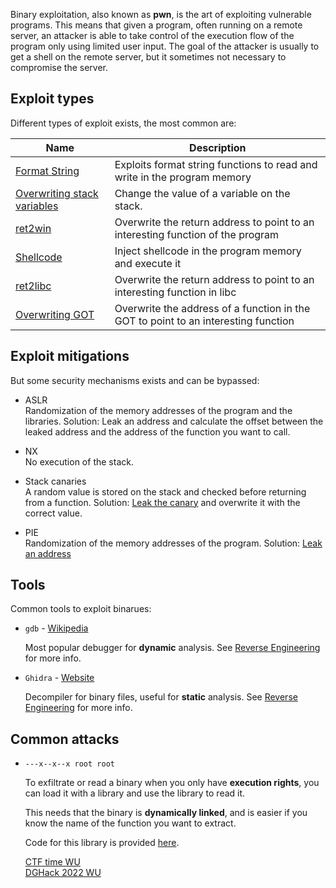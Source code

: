 Binary exploitation, also known as **pwn**, is the art of exploiting vulnerable programs. This means that given a program, often running on a remote server, an attacker is able to take control of the execution flow of the program only using limited user input. The goal of the attacker is usually to get a shell on the remote server, but it sometimes not necessary to compromise the server.

## Exploit types

Different types of exploit exists, the most common are:

| Name | Description |
| ---- | ----------- |
| [Format String](../Tools/ELF/6-format_string_vulns/) | Exploits format string functions to read and write in the program memory |
| [Overwriting stack variables](../Tools/ELF/1-overwriting_stack_variables/) | Change the value of a variable on the stack. |
| [ret2win](../Tools/ELF/3-ret2win_with_params/) | Overwrite the return address to point to an interesting function of the program |
| [Shellcode](../Tools/ELF/4-injecting_custom_shellcode/) | Inject shellcode in the program memory and execute it |
| [ret2libc](../Tools/ELF/5-return_to_libc/) | Overwrite the return address to point to an interesting function in libc |
| [Overwriting GOT](../Tools/ELF/8-overwriting_got/) | Overwrite the address of a function in the GOT to point to an interesting function |


## Exploit mitigations

But some security mechanisms exists and can be bypassed:

- ASLR<br>
    Randomization of the memory addresses of the program and the libraries.
    Solution: Leak an address and calculate the offset between the leaked address and the address of the function you want to call.

- NX<br>
    No execution of the stack.

- Stack canaries<br>
    A random value is stored on the stack and checked before returning from a function.
    Solution: [Leak the canary](../Tools/ELF/9-bypassing_canaries/) and overwrite it with the correct value.

- PIE<br>
    Randomization of the memory addresses of the program.
    Solution: [Leak an address](../Tools/ELF/7-leak_pie_ret2libc/)


## Tools

Common tools to exploit binarues:

* `gdb` - [Wikipedia](https://en.wikipedia.org/wiki/GNU_Debugger)

    Most popular debugger for **dynamic** analysis.
    See [Reverse Engineering](../Reverse%20Engineering/README.md) for more info.

* `Ghidra` - [Website](https://ghidra-sre.org/)

	Decompiler for binary files, useful for **static** analysis.
	See [Reverse Engineering](../Reverse%20Engineering/README.md) for more info.


## Common attacks

* `---x--x--x root root`

    To exfiltrate or read a binary when you only have **execution rights**, you can load it with a library and use the library to read it.

    This needs that the binary is **dynamically linked**, and is easier if you know the name of the function you want to extract.

    Code for this library is provided [here](./Tools/exec_only_dumper).

    [CTF time WU](https://ctftime.org/writeup/7670)<br>
    [DGHack 2022 WU](https://remyoudompheng.github.io/ctf/dghack2022/wanna_more_features.html)